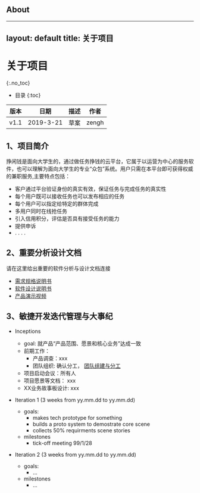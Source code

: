 ## About
---
layout: default
title: 关于项目
---

# 关于项目
{:.no_toc}

* 目录
{:toc}

| 版本 |   日期    | 描述 |  作者   |
| :--: | :-------: | :--: | :-----: |
| v1.1 | 2019-3-21 | 草案 | zengh |

## 1、项目简介

挣闲钱是面向大学生的，通过做任务挣钱的云平台，它属于以运营为中心的服务软件，也可以理解为面向大学生的专业“众包”系统。用户只需在本平台即可获得权威的兼职服务,主要特点包括：

* 客户通过平台验证身份的真实有效，保证任务与完成任务的真实性
* 每个用户既可以接收任务也可以发布相应的任务
* 每个用户可以指定给特定的群体完成
* 多用户同时在线抢任务
* 引入信用积分，评估是否具有接受任务的能力
* 提供申诉
* . . . . 


## 2、重要分析设计文档

请在这里给出重要的软件分析与设计文档连接

* [需求规格说明书](06-requirements)
* [软件设计说明书](07-designs)
* [产品演示视频]()


## 3、敏捷开发迭代管理与大事纪

* Inceptions
    - goal: 就产品“产品范围、愿景和核心业务”达成一致
    - 前期工作：
        - 产品调查：xxx
        - 团队组织: 确认分工， [团队组建与分工](02-team-profile)
    - 项目启动会议：所有人
    - 项目愿景等文档： xxx
    - XX业务故事板设计: xxx

* Iteration 1 (3 weeks from yy.mm.dd to yy.mm.dd)
    - goals:
        - makes tech prototype for something
        - builds a proto system to demostrate core scene
        - collects 50% requirments scene stories
    - milestones
        - tick-off meeting 99/1/28
* Iteration 2 (3 weeks from yy.mm.dd to yy.mm.dd)
    - goals:
        - ...
    - milestones
        - ...
        


